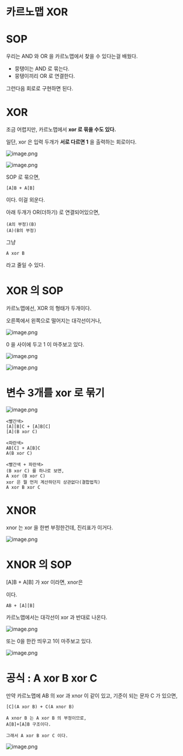 # 카르노맵 XOR

# SOP

우리는 AND 와 OR 을 카르노맵에서 찾을 수 있다는걸 배웠다.

- 뭉탱이는 AND 로 묶는다.
- 뭉탱이끼리 OR 로 연결한다.

그런다음 회로로 구현하면 된다.

# XOR

조금 어렵지만, 카르노맵에서 **xor 로 묶을 수도 있다.**

일단, xor 은 입력 두개가 **서로 다르면 1** 을 출력하는 회로이다.

![image.png](%E1%84%8F%E1%85%A1%E1%84%85%E1%85%B3%E1%84%82%E1%85%A9%E1%84%86%E1%85%A2%E1%86%B8%20XOR%201bc80ae0869c81a1b45fdf81c90280d2/image.png)

![image.png](%E1%84%8F%E1%85%A1%E1%84%85%E1%85%B3%E1%84%82%E1%85%A9%E1%84%86%E1%85%A2%E1%86%B8%20XOR%201bc80ae0869c81a1b45fdf81c90280d2/image%201.png)

SOP 로 묶으면,

```
[A]B + A[B]
```

이다. 이걸 외운다.

아래 두개가 OR(더하기) 로 연결되어있으면,

```
(A의 부정)(B)
(A)(B의 부정)
```

그냥

```
A xor B
```

라고 줄일 수 있다.

# XOR 의 SOP

카르노맵에선, XOR 의 형태가 두개이다.

오른쪽에서 왼쪽으로 떨어지는 대각선이거나,

![image.png](%E1%84%8F%E1%85%A1%E1%84%85%E1%85%B3%E1%84%82%E1%85%A9%E1%84%86%E1%85%A2%E1%86%B8%20XOR%201bc80ae0869c81a1b45fdf81c90280d2/image%201.png)

0 을 사이에 두고 1 이 마주보고 있다.

![image.png](%E1%84%8F%E1%85%A1%E1%84%85%E1%85%B3%E1%84%82%E1%85%A9%E1%84%86%E1%85%A2%E1%86%B8%20XOR%201bc80ae0869c81a1b45fdf81c90280d2/image%202.png)

![image.png](%E1%84%8F%E1%85%A1%E1%84%85%E1%85%B3%E1%84%82%E1%85%A9%E1%84%86%E1%85%A2%E1%86%B8%20XOR%201bc80ae0869c81a1b45fdf81c90280d2/image%203.png)

# 변수 3개를 xor 로 묶기

![image.png](%E1%84%8F%E1%85%A1%E1%84%85%E1%85%B3%E1%84%82%E1%85%A9%E1%84%86%E1%85%A2%E1%86%B8%20XOR%201bc80ae0869c81a1b45fdf81c90280d2/image%204.png)

```
<빨간색>
[A][B]C + [A]B[C]
[A](B xor C)

<파란색>
AB[C] + A[B]C
A(B xor C)

<빨간색 + 파란색>
(B xor C) 를 하나로 보면,
A xor (B xor C)
xor 은 뭘 먼저 계산하던지 상관없다(결합법칙)
A xor B xor C
```

# XNOR

xnor 는 xor 을 한번 부정한건데, 진리표가 이거다.

![image.png](%E1%84%8F%E1%85%A1%E1%84%85%E1%85%B3%E1%84%82%E1%85%A9%E1%84%86%E1%85%A2%E1%86%B8%20XOR%201bc80ae0869c81a1b45fdf81c90280d2/image%205.png)

# XNOR 의 SOP

[A]B + A[B] 가 xor 이라면, xnor은

이다.

```
AB + [A][B]
```

카르노맵에서는 대각선이 xor 과 반대로 나온다.

![image.png](%E1%84%8F%E1%85%A1%E1%84%85%E1%85%B3%E1%84%82%E1%85%A9%E1%84%86%E1%85%A2%E1%86%B8%20XOR%201bc80ae0869c81a1b45fdf81c90280d2/image%206.png)

또는 0을 한칸 띄우고 1이 마주보고 있다.

![image.png](%E1%84%8F%E1%85%A1%E1%84%85%E1%85%B3%E1%84%82%E1%85%A9%E1%84%86%E1%85%A2%E1%86%B8%20XOR%201bc80ae0869c81a1b45fdf81c90280d2/image%207.png)

# 공식 : A xor B xor C

만약 카르노맵에 AB 의 xor 과 xnor 이 같이 있고, 기준이 되는 문자 C 가 있으면,

```
[C](A xor B) + C(A xnor B)

A xnor B 는 A xor B 의 부정이므로,
A[B]+[A]B 구조이다.

그래서 A xor B xor C 이다.
```

![image.png](%E1%84%8F%E1%85%A1%E1%84%85%E1%85%B3%E1%84%82%E1%85%A9%E1%84%86%E1%85%A2%E1%86%B8%20XOR%201bc80ae0869c81a1b45fdf81c90280d2/image%208.png)